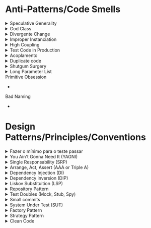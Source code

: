 # Anti-Patterns/Code Smells

<details>
  <summary>Speculative Generality</summary>
   
   - Supor coisas que precisa sem realmente precisar
</details>

<details>
  <summary>God Class</summary>
   
   - Fazer muita coisa
</details>

<details>
  <summary>Divergente Change</summary>
   
   - Se você está em um componente e precisa mexer nele por mais de um motivo, você está fazendo coisa de mais nele
</details>

<details>
  <summary>Improper Instanciation </summary>
   
   - Criar instâncias de forma errada
</details>

<details>
  <summary>High Coupling </summary>
   
   - Quando uma classe cria sua própria dependência
</details>

<details>
  <summary>Test Code in Production </summary>
   
   - 
</details>

<details>
  <summary>Acoplamento</summary>
   
   - Quando você recebe uma classe concreta, você está acoplado
</details>

<details>
  <summary>Duplicate code </summary>
   
   - 
</details>

<details>
  <summary>Shutgum Surgery </summary>
   
   - Quando você mexe em um lugar e afeta vários outros
</details>

<details>
  <summary>Long Parameter List </summary>
   
   - 
</details>
<summary>Primitive Obsession </summary>
   
   - 
</details>
<summary>Bad Naming </summary>
   
   - 
</details>

# Design Patterns/Principles/Conventions

<details>
  <summary>Fazer o mínimo para o teste passar</summary>
   
   - 
</details>

<details>
  <summary>You Ain't Gonna Need It (YAGNI) </summary>
   
   - Não faça coisas enquanto você não precisa
</details>

<details>
  <summary>Single Responsability (SRP) </summary>
   
   - Cada componente com sua responsabilidade
</details>

<details>
  <summary>Arrange, Act, Assert (AAA or Triple A)</summary>
   
   - bloco onde vai organizar o teste
   
   - bloco de ação
   
   - bloco para testar alguma coisa
</details>

<details>
  <summary>Dependency Injection (DI)</summary>
   
   - Tirar a responsabilidade da classe de criar suas dependências
</details>

<details>
  <summary>Dependency inversion (DIP)</summary>
   
   - Usar interfaces na mesma camada onde você precisa de umm componente de fora 
</details>

<details>
  <summary>Liskov Substituition (LSP)</summary>
   
   - Objetos podem ser substituídos por seus subtipos sem que isso afete a execução correta do programa
   - Permite que você coloque implementações diferentes
</details>

<details>
  <summary>Repository Pattern</summary>
   
   - 
</details>

<details>
  <summary>Test Doubles (Mock, Stub, Spy)</summary>
   
   - 
</details>

<details>
  <summary>Small commits</summary>
   
   - É uma  boa commitar depois do teste passar
</details>

<details>
  <summary>System Under Test (SUT)</summary>
   
   - Chamar a instância da classe que você está testando de SUT
</details>

<details>
  <summary>Factory Pattern </summary>
   
   - Criar instâncias de objetos complexos, para não precisar repetir em vários lugares diferentes do código
</details>

<details>
  <summary>Strategy Pattern </summary>
   
   - Design Pattern: abrir possibilidades diferentes
   - Ex: Usando o mesmo caso de uso, posso usar o Mongo, ou Postgres ou com os dois
</details>

<details>
  <summary>Clean Code</summary>
   
   -
</details>
